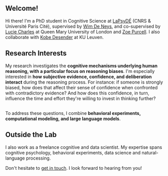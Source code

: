 ## Welcome!

Hi there! I'm a PhD student in Cognitive Science at [LaPsyDÉ](https://www.lapsyde.com/home) (CNRS & Université Paris Cité), supervised by [Wim De Neys](https://sites.google.com/site/wimdeneys/), and co-supervised by [Lucie Charles](https://www.qmul.ac.uk/sbcs/staff/luciecharles.html) at Queen Mary University of London and [Zoe Purcell](https://zoepurcell.org/). I also collaborate with [Kobe Desender](https://desenderlab.com/kobe-desender/) at KU Leuven. 

## 

## Research Interests

My research investigates the **cognitive mechanisms underlying human reasoning, with a particular focus on reasoning biases**. I'm especially interested in **how subjective evidence, confidence, and deliberation interact** during the reasoning process. For instance: if someone is strongly biased, how does that affect their sense of confidence when confronted with contradictory evidence? And how does this confidence, in turn, influence the time and effort they're willing to invest in thinking further? 

##

To address these questions, I combine **behavioral experiments, computational modeling, and  large language models**. 

## 

## Outside the Lab

I also work as a freelance cognitive and data scientist. My expertise spans cognitive psychology, behavioral experiments, data science and natural-language processing. 

Don't hesitate to [get in touch](/contact). I look forward to hearing from you! 